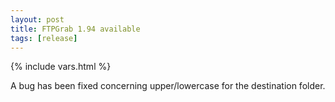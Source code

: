 ```yaml
---
layout: post
title: FTPGrab 1.94 available
tags: [release]
---
```

{% include vars.html %}

A bug has been fixed concerning upper/lowercase for the destination folder.